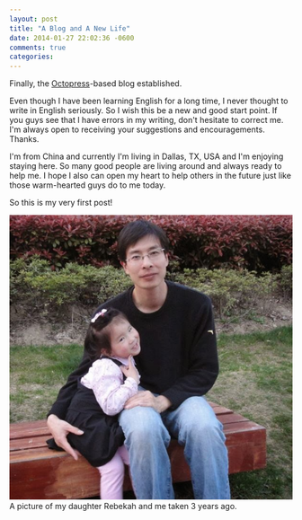 ```yaml
---
layout: post
title: "A Blog and A New Life"
date: 2014-01-27 22:02:36 -0600
comments: true
categories: 
---
```

Finally, the [Octopress](http://octopress.org/)-based blog established.  
 
Even though I have been learning English for a long time, I never thought to write in English seriously. So I wish this be a new and good start point. If you guys see that I have errors in my writing, don't hesitate to correct me. I'm always open to receiving your suggestions and encouragements. Thanks.  

I'm from China and currently I'm living in Dallas, TX, USA and I'm enjoying staying here. So many good people are living around and always ready to help me. I hope I also can open my heart to help others in the future just like those warm-hearted guys do to me today.  

So this is my very first post!  

![image](../../data/images/luoluo.jpg)  
A picture of my daughter Rebekah and me taken 3 years ago.